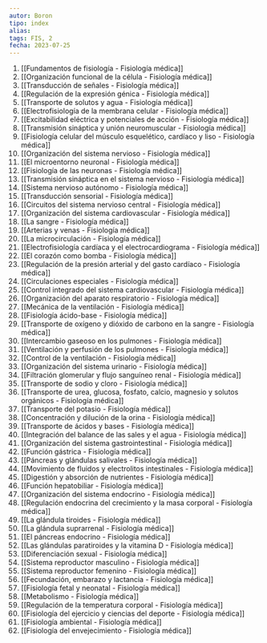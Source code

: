 ```yaml
---
autor: Boron
tipo: index
alias:
tags: FIS, 2
fecha: 2023-07-25
---
```


1. [[Fundamentos de fisiología - Fisiología médica]]
2. [[Organización funcional de la célula - Fisiología médica]]
3. [[Transducción de señales - Fisiología médica]]
4. [[Regulación de la expresión génica - Fisiología médica]]
5. [[Transporte de solutos y agua - Fisiología médica]]
6. [[Electrofisiología de la membrana celular - Fisiología médica]]
7. [[Excitabilidad eléctrica y potenciales de acción - Fisiología médica]]
8. [[Transmisión sináptica y unión neuromuscular - Fisiología médica]]
9. [[Fisiología celular del músculo esquelético, cardíaco y liso - Fisiología médica]]
10. [[Organización del sistema nervioso - Fisiología médica]]
11. [[El microentorno neuronal - Fisiología médica]]
12. [[Fisiología de las neuronas - Fisiología médica]]
13. [[Transmisión sináptica en el sistema nervioso - Fisiología médica]]
14. [[Sistema nervioso autónomo - Fisiología médica]]
15. [[Transducción sensorial - Fisiología médica]]
16. [[Circuitos del sistema nervioso central - Fisiología médica]]
17. [[Organización del sistema cardiovascular - Fisiología médica]]
18. [[La sangre - Fisiología médica]]
19. [[Arterias y venas - Fisiología médica]]
20. [[La microcirculación - Fisiología médica]]
21. [[Electrofisiología cardíaca y el electrocardiograma - Fisiología médica]]
22. [[El corazón como bomba - Fisiología médica]]
23. [[Regulación de la presión arterial y del gasto cardíaco - Fisiología médica]]
24. [[Circulaciones especiales - Fisiología médica]]
25. [[Control integrado del sistema cardiovascular - Fisiología médica]]
26. [[Organización del aparato respiratorio - Fisiología médica]]
27. [[Mecánica de la ventilación - Fisiología médica]]
28. [[Fisiología ácido-base - Fisiología médica]]
29. [[Transporte de oxígeno y dióxido de carbono en la sangre - Fisiología médica]]
30. [[Intercambio gaseoso en los pulmones - Fisiología médica]]
31. [[Ventilación y perfusión de los pulmones - Fisiología médica]]
32. [[Control de la ventilación - Fisiología médica]]
33. [[Organización del sistema urinario - Fisiología médica]]
34. [[Filtración glomerular y flujo sanguíneo renal - Fisiología médica]]
35. [[Transporte de sodio y cloro - Fisiología médica]]
36. [[Transporte de urea, glucosa, fosfato, calcio, magnesio y solutos orgánicos - Fisiología médica]]
37. [[Transporte del potasio - Fisiología médica]]
38. [[Concentración y dilución de la orina - Fisiología médica]]
39. [[Transporte de ácidos y bases - Fisiología médica]]
40. [[Integración del balance de las sales y el agua - Fisiología médica]]
41. [[Organización del sistema gastrointestinal - Fisiología médica]]
42. [[Función gástrica - Fisiología médica]]
43. [[Páncreas y glándulas salivales - Fisiología médica]]
44. [[Movimiento de fluidos y electrolitos intestinales - Fisiología médica]]
45. [[Digestión y absorción de nutrientes - Fisiología médica]]
46. [[Función hepatobiliar - Fisiología médica]]
47. [[Organización del sistema endocrino - Fisiología médica]]
48. [[Regulación endocrina del crecimiento y la masa corporal - Fisiología médica]]
49. [[La glándula tiroides - Fisiología médica]]
50. [[La glándula suprarrenal - Fisiología médica]]
51. [[El páncreas endocrino - Fisiología médica]]
52. [[Las glándulas paratiroides y la vitamina D - Fisiología médica]]
53. [[Diferenciación sexual - Fisiología médica]]
54. [[Sistema reproductor masculino - Fisiología médica]]
55. [[Sistema reproductor femenino - Fisiología médica]]
56. [[Fecundación, embarazo y lactancia - Fisiología médica]]
57. [[Fisiología fetal y neonatal - Fisiología médica]]
58. [[Metabolismo - Fisiología médica]]
59. [[Regulación de la temperatura corporal - Fisiología médica]]
60. [[Fisiología del ejercicio y ciencias del deporte - Fisiología médica]]
61. [[Fisiología ambiental - Fisiología médica]]
62. [[Fisiología del envejecimiento - Fisiología médica]]
